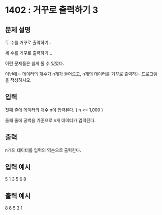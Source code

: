 # 1402 : 거꾸로 출력하기 3
  
## 문제 설명    
두 수를 거꾸로 출력하기..

세 수를 거꾸로 출력하기...

이런 문제들은 쉽게 풀 수 있었다.

이번에는 데이터의 개수가 n개가 들어오고, n개의 데이터를 거꾸로 출력하는 프로그램을 작성하시오.

## 입력
첫째 줄에 데이터의 개수 n이 입력된다. ( n <= 1,000 )

둘째 줄에 공백을 기준으로 n개 데이터가 입력된다.

## 출력
n개의 데이터를 입력의 역순으로 출력한다.

## 입력 예시   
5
1 3 5 6 8

## 출력 예시
8 6 5 3 1